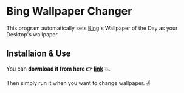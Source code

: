 # Bing Wallpaper Changer
This program automatically sets [Bing](http://www.bing.com/)'s Wallpaper of the Day as your Desktop's wallpaper.


## Installaion & Use
You can **download it from here :point_right: [link](https://raw.githubusercontent.com/guptarohit/bing-wallpaper/master/bing_wallpaper.exe)** :boom:.

Then simply run it when you want to change wallpaper. :v:
